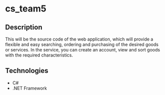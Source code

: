 # cs_team5

## Description

This will be the source code of the web application, which will provide a flexible and easy searching, ordering and purchasing of the desired goods or services. 
In the service, you can create an account, view and sort goods with the required characteristics.

## Technologies

* C#
* .NET Framework
